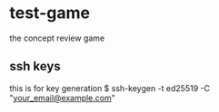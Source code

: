 # test-game
the concept review game

## ssh keys
this is for key generation
$ ssh-keygen -t ed25519 -C "your_email@example.com"